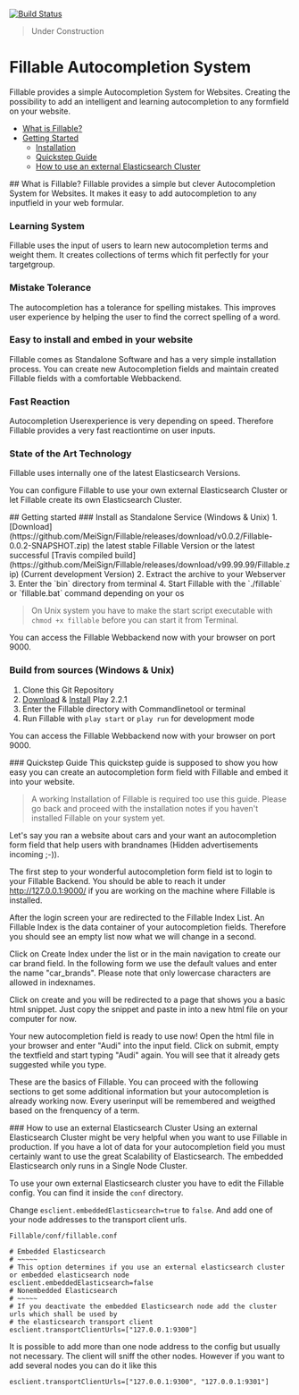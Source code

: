 [![Build Status](https://travis-ci.org/MeiSign/Fillable.png?branch=master)](https://travis-ci.org/MeiSign/Fillable)

> Under Construction

# Fillable Autocompletion System
Fillable provides a simple Autocompletion System for Websites. Creating the possibility to add an intelligent and learning autocompletion to any formfield on your website. 

- [What is Fillable?](#features)
- [Getting Started](#gettingStarted)
  - [Installation](#installation)
  - [Quickstep Guide](#quickstep)
  - [How to use an external Elasticsearch Cluster](#externalEs)

<a name="features" />
## What is Fillable?
Fillable provides a simple but clever Autocompletion System for Websites. It makes it easy to add autocompletion to any inputfield in your web formular.

### Learning System
Fillable uses the input of users to learn new autocompletion terms and weight them. It creates collections of terms which fit perfectly for your targetgroup.

### Mistake Tolerance
The autocompletion has a tolerance for spelling mistakes. This improves user experience by helping the user to find the correct spelling of a word.

### Easy to install and embed in your website
Fillable comes as Standalone Software and has a very simple installation process. You can create new Autocompletion fields and maintain created Fillable fields with a comfortable Webbackend.

### Fast Reaction
Autocompletion Userexperience is very depending on speed. Therefore Fillable provides a very fast reactiontime on user inputs.

### State of the Art Technology
Fillable uses internally one of the latest Elasticsearch Versions.

You can configure Fillable to use your own external Elasticsearch Cluster or let Fillable create its own Elasticsearch Cluster.

<a name="gettingStarted" />
## Getting started

<a name="installation"/>
### Install as Standalone Service (Windows & Unix)
1. [Download](https://github.com/MeiSign/Fillable/releases/download/v0.0.2/Fillable-0.0.2-SNAPSHOT.zip) the latest stable Fillable Version or the latest successful [Travis compiled build](https://github.com/MeiSign/Fillable/releases/download/v99.99.99/Fillable.zip) (Current development Version)
2. Extract the archive to your Webserver
3. Enter the `bin` directory from terminal
4. Start Fillable with the `./fillable` or `fillable.bat` command depending on your os

> On Unix system you have to make the start script executable with `chmod +x fillable` before you can start it from Terminal.

You can access the Fillable Webbackend now with your browser on port 9000.

### Build from sources (Windows & Unix)
1. Clone this Git Repository
2. [Download](http://downloads.typesafe.com/play/2.2.1/play-2.2.1.zip) & [Install](http://www.playframework.com/documentation/2.2.x/Installing) Play 2.2.1  
3. Enter the Fillable directory with Commandlinetool or terminal
4. Run Fillable with `play start` or `play run` for development mode

You can access the Fillable Webbackend now with your browser on port 9000.

<a name="quickstep"/>
### Quickstep Guide
This quickstep guide is supposed to show you how easy you can create an autocompletion form field with Fillable and
embed it into your website.

> A working Installation of Fillable is required too use this guide.
> Please go back and proceed with the installation notes if you haven't installed Fillable on your system yet.

Let's say you ran a website about cars and your want an autocompletion form field that help users with brandnames
(Hidden advertisements incoming ;-)).

The first step to your wonderful autocompletion form field ist to login to your Fillable Backend. You should be able to
reach it under http://127.0.0.1:9000/ if you are working on the machine where Fillable is installed.

After the login screen your are redirected to the Fillable Index List.
An Fillable Index is the data container of your autocompletion fields. Therefore you should see an empty list now what we will change in a second.

Click on Create Index under the list or in the main navigation to create our car brand field.
In the following form we use the default values and enter the name "car_brands". Please note that only lowercase characters are allowed in indexnames.

Click on create and you will be redirected to a page that shows you a basic html snippet. Just copy the snippet and paste in into a new html file on your computer for now.

Your new autocompletion field is ready to use now! Open the html file in your browser and enter "Audi" into the input field.
Click on submit, empty the textfield and start typing "Audi" again. You will see that it already gets suggested while you type.

These are the basics of Fillable. You can proceed with the following sections to get some additional information but your autocompletion is already working now.
Every userinput will be remembered and weigthed based on the frenquency of a term.

<a name="externalEs"/>
### How to use an external Elasticsearch Cluster
Using an external Elasticsearch Cluster might be very helpful when you want to use Fillable in production. If you have a lot of data
for your autocompletion field you must certainly want to use the great Scalability of Elasticsearch. The embedded Elasticsearch only
runs in a Single Node Cluster.

To use your own external Elasticsearch cluster you have to edit the Fillable config. You can find it inside the `conf` directory.

Change `esclient.embeddedElasticsearch=true` to `false`. And add one of your node addresses to the transport client urls.

`Fillable/conf/fillable.conf`

    # Embedded Elasticsearch
    # ~~~~~
    # This option determines if you use an external elasticsearch cluster or embedded elasticsearch node
    esclient.embeddedElasticsearch=false
    # Nonembedded Elasticsearch
    # ~~~~~
    # If you deactivate the embedded Elasticsearch node add the cluster urls which shall be used by
    # the elasticsearch transport client
    esclient.transportClientUrls=["127.0.0.1:9300"]

It is possible to add more than one node address to the config but usually not necessary. The client will sniff the other nodes.
However if you want to add several nodes you can do it like this

`esclient.transportClientUrls=["127.0.0.1:9300", "127.0.0.1:9301"]`
